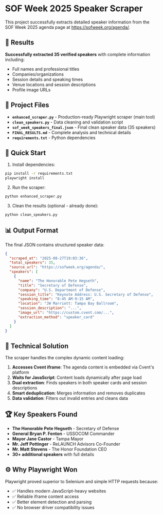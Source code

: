 # SOF Week 2025 Speaker Scraper

This project successfully extracts detailed speaker information from the SOF Week 2025 agenda page at https://sofweek.org/agenda/.

## 🎯 Results

**Successfully extracted 35 verified speakers** with complete information including:
- Full names and professional titles
- Companies/organizations
- Session details and speaking times
- Venue locations and session descriptions
- Profile image URLs

## 📁 Project Files

- **`enhanced_scraper.py`** - Production-ready Playwright scraper (main tool)
- **`clean_speakers.py`** - Data cleaning and validation script
- **`sof_week_speakers_final.json`** - Final clean speaker data (35 speakers)
- **`FINAL_RESULTS.md`** - Complete analysis and technical details
- **`requirements.txt`** - Python dependencies

## 🚀 Quick Start

1. Install dependencies:
```bash
pip install -r requirements.txt
playwright install
```

2. Run the scraper:
```bash
python enhanced_scraper.py
```

3. Clean the results (optional - already done):
```bash
python clean_speakers.py
```

## 📊 Output Format

The final JSON contains structured speaker data:

```json
{
  "scraped_at": "2025-08-27T19:03:36",
  "total_speakers": 35,
  "source_url": "https://sofweek.org/agenda/",
  "speakers": [
    {
      "name": "The Honorable Pete Hegseth",
      "title": "Secretary of Defense",
      "company": "U.S. Department of Defense",
      "session_title": "Keynote Address: U.S. Secretary of Defense",
      "speaking_time": "8:45 AM-9:15 AM",
      "location": "JW Marriott: Tampa Bay Ballroom",
      "session_description": "...",
      "image_url": "https://custom.cvent.com/...",
      "extraction_method": "speaker_card"
    }
  ]
}
```

## 🔧 Technical Solution

The scraper handles the complex dynamic content loading:

1. **Accesses Cvent iframe**: The agenda content is embedded via Cvent's platform
2. **Waits for JavaScript**: Content loads dynamically after page load
3. **Dual extraction**: Finds speakers in both speaker cards and session descriptions
4. **Smart deduplication**: Merges information and removes duplicates
5. **Data validation**: Filters out invalid entries and cleans data

## 🏆 Key Speakers Found

- **The Honorable Pete Hegseth** - Secretary of Defense
- **General Bryan P. Fenton** - USSOCOM Commander
- **Mayor Jane Castor** - Tampa Mayor
- **Mr. Jeff Pottinger** - ReLAUNCH Advisors Co-Founder
- **Mr. Matt Stevens** - The Honor Foundation CEO
- **30+ additional speakers** with full details

## ⚙️ Why Playwright Won

Playwright proved superior to Selenium and simple HTTP requests because:
- ✅ Handles modern JavaScript-heavy websites
- ✅ Reliable iframe content access
- ✅ Better element detection and parsing
- ✅ No browser driver compatibility issues